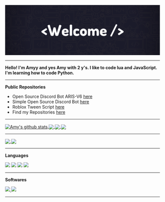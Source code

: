 <img src="https://github.com/TheEvilAmy/TheEvilAmy/blob/main/images/_TheEvilAmy%20__.png">

---

**Hello! I'm Amyy and yes Amy with 2 y's. I like to code lua and JavaScript. I'm learning how to code Python.**

---

**Public Repositories**

- Open Source Discord Bot ARIS-V6 [here](https://github.com/TheEvilAmy/open-source-aris_bot-v6)
- Simple Open Source Discord Bot [here](https://github.com/TheEvilAmy/Open-source-discordbot)
- Roblox Tween Script [here](https://github.com/TheEvilAmy/Roblox-Basic_Tween_Script)
- Find my Repositories [here](https://github.com/TheEvilAmy?tab=repositories)

---

<a href="">
  <img align="center" src="https://github-readme-stats-vert-eight.vercel.app/api?username=TheEvilAmy&theme=radical&show_icons=true&show_icons=true&include_all_commits=true&title_color=FFFFFF" alt="Amy's github stats" />
</a>
<a href="">
  <!-- Change the `github-readme-stats.anuraghazra1.vercel.app` to `github-readme-stats.vercel.app`  -->
  <img align="center" src="https://github-readme-stats-vert-eight.vercel.app/api/top-langs/?username=TheEvilAmy&layout=default&theme=radical&title_color=FFFFFF" />
</a>

<a href="https://discord.com/oauth2/authorize?client_id=815699252968685599&scope=bot&permissions=8">
  <!-- Change the `github-readme-stats.anuraghazra1.vercel.app` to `github-readme-stats.vercel.app`  -->
  <img align="center" src="https://github-readme-stats-vert-eight.vercel.app/api/pin/?username=TheEvilAmy&repo=ARIS&show_owner=false&theme=radical&title_color=FFFFFF" />
</a>

<a href="https://github.com/TheEvilAmy/Website">
  <!-- Change the `github-readme-stats.anuraghazra1.vercel.app` to `github-readme-stats.vercel.app`  -->
  <img align="center" src="https://github-readme-stats-vert-eight.vercel.app/api/pin/?username=TheEvilAmy&repo=Website&show_owner=false&theme=radical&title_color=FFFFFF" />
</a>

---

<a href="https://github.com/TheEvilAmy/ARISV6">
  <!-- Change the `github-readme-stats.anuraghazra1.vercel.app` to `github-readme-stats.vercel.app`  -->
  <img align="center" src="https://github-readme-stats-vert-eight.vercel.app/api/pin/?username=TheEvilAmy&repo=open-source-aris_bot-v6&show_owner=false&theme=radical&title_color=FFFFFF" />
</a>

  
<a href="https://github.com/TheEvilAmy/Open-source-discordbot">
  <!-- Change the `github-readme-stats.anuraghazra1.vercel.app` to `github-readme-stats.vercel.app`  -->
  <img align="center" src="https://github-readme-stats-vert-eight.vercel.app/api/pin/?username=TheEvilAmy&repo=Open-source-discordbot&show_owner=false&theme=radical&title_color=FFFFFF" />
</a>

---

**Languages**  
      
<code><img height="30" src="https://img.shields.io/badge/Python-3776AB?style=for-the-badge&logo=python&logoColor=white"></code> 
<code><img height="30" src="https://img.shields.io/badge/JavaScript-F7DF1E?style=for-the-badge&logo=javascript&logoColor=black"></code> 
<code><img height="30" src="https://img.shields.io/badge/Node.js-43853D?style=for-the-badge&logo=node.js&logoColor=white"></code> 
<code><img height="30" src="https://img.shields.io/badge/Lua-2C2D72?style=for-the-badge&logo=lua&logoColor=white"></code> 


---

**Softwares**

<a href="https://unity.com/">
<code><img height="30" src="https://img.shields.io/badge/Unity-100000?style=for-the-badge&logo=unity&logoColor=white"></code> 
<a href="https://www.microsoft.com/en-us/resilience/remote-development-solutions?&ef_id=Cj0KCQjwjPaCBhDkARIsAISZN7QTzoMEwUqPCj1Sff0s6KIWavkNvTN8NyAG3-VmOoZEG4TOPunUSZQaArZ9EALw_wcB:G:s&OCID=AID2100424_SEM_Cj0KCQjwjPaCBhDkARIsAISZN7QTzoMEwUqPCj1Sff0s6KIWavkNvTN8NyAG3-VmOoZEG4TOPunUSZQaArZ9EALw_wcB:G:s">
<code><img height="30" src="https://img.shields.io/badge/Visual_Studio_Code-0078D4?style=for-the-badge&logo=visual%20studio%20code&logoColor=white"></code>

---